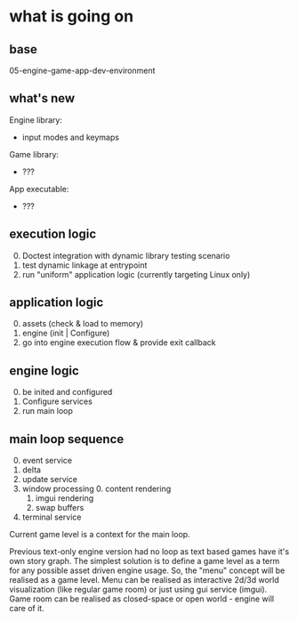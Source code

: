 # what is going on

## base

05-engine-game-app-dev-environment

## what's new

Engine library:

* input modes and keymaps

Game library:

* ???

App executable:

* ???

## execution logic

0. Doctest integration with dynamic library testing scenario 
1. test dynamic linkage at entrypoint  
2. run "uniform" application logic (currently targeting Linux only)

## application logic

0. assets (check & load to memory)
1. engine (init | Configure)
2. go into engine execution flow & provide exit callback

## engine logic

0. be inited and configured
1. Configure services
2. run main loop

## main loop sequence

0. event service
1. delta
2. update service
3. window processing
    0. content rendering
    1. imgui rendering
    2. swap buffers
4. terminal service

Current game level is a context for the main loop.

Previous text-only engine version had no loop as text based games have it's own story graph.
The simplest solution is to define a game level as a term for any possible asset driven engine usage.
So, the "menu" concept will be realised as a game level.
Menu can be realised as interactive 2d/3d world visualization (like regular game room) or just using gui service (imgui).
Game room can be realised as closed-space or open world - engine will care of it.  
